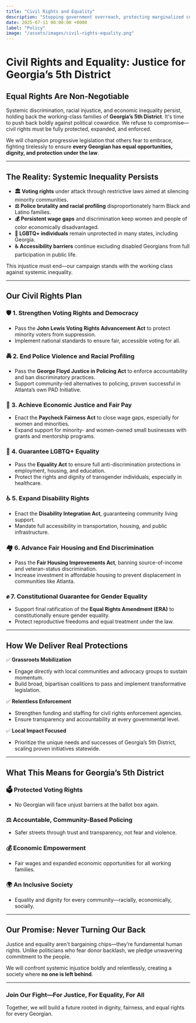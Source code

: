 ```yaml
---
title: "Civil Rights and Equality"
description: "Stopping government overreach, protecting marginalized communities, and ensuring equal rights and justice for all."
date: 2025-07-11 00:00:00 +0000
label: "Policy"
image: "/assets/images/civil-rights-equality.png"
---
```


# **Civil Rights and Equality: Justice for Georgia’s 5th District**  

## **Equal Rights Are Non-Negotiable**  

Systemic discrimination, racial injustice, and economic inequality persist, holding back the working-class families of **Georgia’s 5th District**. It's time to push back boldly against political cowardice. We refuse to compromise—civil rights must be fully protected, expanded, and enforced.

We will champion progressive legislation that others fear to embrace, fighting tirelessly to ensure **every Georgian has equal opportunities, dignity, and protection under the law**.

---

## **The Reality: Systemic Inequality Persists**  

- **🏛️ Voting rights** under attack through restrictive laws aimed at silencing minority communities.
- **⚖️ Police brutality and racial profiling** disproportionately harm Black and Latino families.
- **💰 Persistent wage gaps** and discrimination keep women and people of color economically disadvantaged.
- **🌈 LGBTQ+ individuals** remain unprotected in many states, including Georgia.
- **♿ Accessibility barriers** continue excluding disabled Georgians from full participation in public life.

This injustice must end—our campaign stands with the working class against systemic inequality.

---

## **Our Civil Rights Plan**  

### 🛡️ **1. Strengthen Voting Rights and Democracy**  
- Pass the **John Lewis Voting Rights Advancement Act** to protect minority voters from suppression.
- Implement national standards to ensure fair, accessible voting for all.

### 🚔 **2. End Police Violence and Racial Profiling**  
- Pass the **George Floyd Justice in Policing Act** to enforce accountability and ban discriminatory practices.
- Support community-led alternatives to policing, proven successful in Atlanta’s own PAD Initiative.

### 💼 **3. Achieve Economic Justice and Fair Pay**  
- Enact the **Paycheck Fairness Act** to close wage gaps, especially for women and minorities.
- Expand support for minority- and women-owned small businesses with grants and mentorship programs.

### 🌈 **4. Guarantee LGBTQ+ Equality**  
- Pass the **Equality Act** to ensure full anti-discrimination protections in employment, housing, and education.
- Protect the rights and dignity of transgender individuals, especially in healthcare.

### ♿ **5. Expand Disability Rights**  
- Enact the **Disability Integration Act**, guaranteeing community living support.
- Mandate full accessibility in transportation, housing, and public infrastructure.

### 🏘️ **6. Advance Fair Housing and End Discrimination**  
- Pass the **Fair Housing Improvements Act**, banning source-of-income and veteran-status discrimination.
- Increase investment in affordable housing to prevent displacement in communities like Atlanta.

### ✊ **7. Constitutional Guarantee for Gender Equality**  
- Support final ratification of the **Equal Rights Amendment (ERA)** to constitutionally ensure gender equality.
- Protect reproductive freedoms and equal treatment under the law.

---

## **How We Deliver Real Protections**  

✅ **Grassroots Mobilization**  
- Engage directly with local communities and advocacy groups to sustain momentum.
- Build broad, bipartisan coalitions to pass and implement transformative legislation.

✅ **Relentless Enforcement**  
- Strengthen funding and staffing for civil rights enforcement agencies.
- Ensure transparency and accountability at every governmental level.

✅ **Local Impact Focused**  
- Prioritize the unique needs and successes of Georgia’s 5th District, scaling proven initiatives statewide.

---

## **What This Means for Georgia’s 5th District**  

### 🗳️ **Protected Voting Rights**  
- No Georgian will face unjust barriers at the ballot box again.

### ⚖️ **Accountable, Community-Based Policing**  
- Safer streets through trust and transparency, not fear and violence.

### 💰 **Economic Empowerment**  
- Fair wages and expanded economic opportunities for all working families.

### 🌍 **An Inclusive Society**  
- Equality and dignity for every community—racially, economically, socially.

---

## **Our Promise: Never Turning Our Back**  

Justice and equality aren't bargaining chips—they’re fundamental human rights. Unlike politicians who fear donor backlash, we pledge unwavering commitment to the people. 

We will confront systemic injustice boldly and relentlessly, creating a society where **no one is left behind**.

---

### **Join Our Fight—For Justice, For Equality, For All**  

Together, we will build a future rooted in dignity, fairness, and equal rights for every Georgian.